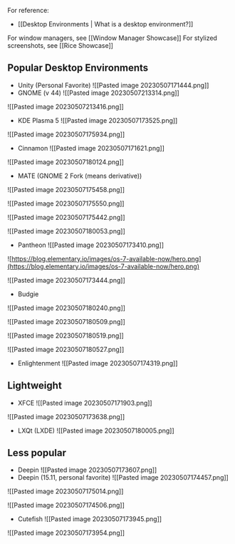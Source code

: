For reference:
- [[Desktop Environments | What is a desktop environment?]]

For window managers, see [[Window Manager Showcase]]
For stylized screenshots, see [[Rice Showcase]]
## Popular Desktop Environments
- Unity (Personal Favorite)
![[Pasted image 20230507171444.png]]
- GNOME (v 44)
![[Pasted image 20230507213314.png]]

![[Pasted image 20230507213416.png]]
- KDE Plasma 5
![[Pasted image 20230507173525.png]]

![[Pasted image 20230507175934.png]]

- Cinnamon
![[Pasted image 20230507171621.png]]

![[Pasted image 20230507180124.png]]
- MATE (GNOME 2 Fork (means derivative))

![[Pasted image 20230507175458.png]]

![[Pasted image 20230507175550.png]]

![[Pasted image 20230507175442.png]]

![[Pasted image 20230507180053.png]]
- Pantheon
![[Pasted image 20230507173410.png]]

![https://blog.elementary.io/images/os-7-available-now/hero.png](https://blog.elementary.io/images/os-7-available-now/hero.png)

![[Pasted image 20230507173444.png]]
- Budgie

![[Pasted image 20230507180240.png]]

![[Pasted image 20230507180509.png]]

![[Pasted image 20230507180519.png]]

![[Pasted image 20230507180527.png]]

- Enlightenment
![[Pasted image 20230507174319.png]]
## Lightweight
- XFCE
![[Pasted image 20230507171903.png]]

![[Pasted image 20230507173638.png]]
- LXQt (LXDE)
![[Pasted image 20230507180005.png]]

## Less popular
- Deepin
![[Pasted image 20230507173607.png]]
- Deepin (15.11, personal favorite)
![[Pasted image 20230507174457.png]]

![[Pasted image 20230507175014.png]]

![[Pasted image 20230507174506.png]]

- Cutefish
![[Pasted image 20230507173945.png]]

![[Pasted image 20230507173954.png]]

